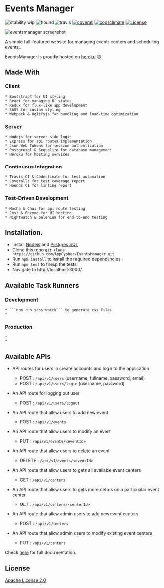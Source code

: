 # Events Manager
![stability wip](https://img.shields.io/badge/stability-work_in_progress-lightgrey.svg "stability wip")
![hound](https://camo.githubusercontent.com/23ee7a697b291798079e258bbc25434c4fac4f8b/68747470733a2f2f696d672e736869656c64732e696f2f62616467652f50726f7465637465645f62792d486f756e642d6138373364312e737667 "hound")
![travis](https://travis-ci.org/AppCypher/eventsmanager.svg?branch=develop "travis")
[![coverall](https://coveralls.io/repos/github/AppCypher/HelloBooks/badge.svg?branch=develop)](https://coveralls.io/github/AppCypher/eventsmanager?branch=develop)
[![codeclimate](https://codeclimate.org/repos/github/AppCypher/HelloBooks/badge.svg?branch=develop)](https://codeclimate.org/github/AppCypher/eventsmanager?branch=develop)
[![License](https://img.shields.io/badge/License-Apache%202.0-blue.svg)](https://opensource.org/licenses/Apache-2.0)

![eventsmanager screenshot](https://github.com/AppCypher/EventsManager/blob/api-test/template/images/screenshot.png "events manager")

A simple full-featured website for managing events centers and scheduling events..

EventsManager is proudly hosted on [heroku](https://events-manager-io.herokuapp.com/) :smile:.


## Made With 
  ### Client
    * Bootstrap4 for UI styling 
    * React for managing UI states
    * Redux for flux-like app development
    * SASS for custom styling 
    * Webpack & Uglifyjs for bundling and load-time optimization

  ### Server
    * Nodejs for server-side logic
    * Express for api routes implementation
    * Json Web Tokens for session authentication
    * Postgresql & Sequelize for database management
    * Heroku for hosting services 

  ### Continuous Integration
    * Travis CI & Codeclimate for test automation
    * Coveralls for test coverage report
    * Hounds CI for linting report
  
  ### Test-Driven Development
    * Mocha & Chai for api route testing 
    * Jest & Enzyme for UI testing 
    * Nightwatch & Selenium for end-to-end testing
    


## Installation.
  * Install [Nodejs](https://nodejs.org/en/download/) and [Postgres SQL](https://www.postgresql.org/download/)
  * Clone this repo ``` git clone https://github.com/AppCypher/EventsManager.git ```
  * Run ```npm install``` to install the required dependencies
  * Run ```npm test``` to fireup the tests
  * Navigate to http://localhost:3000/


## Available Task Runners
  ### Development 
    * ```npm run sass:watch``` to generate css files 
    * 

  ### Production 
    *
    *


## Available APIs
- API routes for users to create accounts and login to the application
  * POST : ```/api/v1/users```  (username, fullname, password, email)
  *  POST : ```/api/v1/users/login``` (username, password)

- An API route for logging out user
  * POST : ```/api/v1/users/logout```

- An API route that allow users to add new event
  * POST : ```/api/v1/events``` 

- An API route that allow users to modify an event
  * PUT : ```/api/v1/events/<eventId>``` 

- An API route that allow users to delete an event
  * DELETE : ```/api/v1/events/<eventId>``` 

- An API route that allow users to gets all available event centers
  * GET : ```/api/v1/centers```

- An API route that allow users to gets more details on a particualar event center
  * GET : ```/api/v1/centers/<centerId>```

- An API route that allow admin users to add new event centers 
  * POST : ```/api/v1/centers```

- An API route that allow admin users to modify existing event centers 
  * PUT : ```/api/v1/centers```


Check [here](https://app.swaggerhub.com/apis/appcypher/eventsmanager/1.0.0) for full documentation.

## License
[Apache License 2.0](https://github.com/AppCypher/HelloBooks/blob/master/LICENSE)
